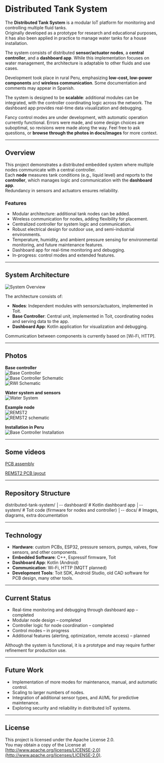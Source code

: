 # Distributed Tank System

The **Distributed Tank System** is a modular IoT platform for monitoring and controlling multiple fluid tanks.  
Originally developed as a prototype for research and educational purposes, it has also been applied in practice to manage water tanks for a house installation.  

The system consists of distributed **sensor/actuator nodes**, a **central controller**, and a **dashboard app**. While this implementation focuses on water management, the architecture is adaptable to other fluids and use cases.  

Development took place in rural Peru, emphasizing **low-cost, low-power components** and **wireless communication**. Some documentation and comments may appear in Spanish.  

The system is designed to be **scalable**: additional modules can be integrated, with the controller coordinating logic across the network. The dashboard app provides real-time data visualization and debugging.  

Fancy control modes are under development, with automatic operation currently functional.
Errors were made, and some design choices are suboptimal, so revisions were made along the way. Feel free to ask questions, or **browse through the photos in docs/images** for more context.

---

## Overview

This project demonstrates a distributed embedded system where multiple nodes communicate with a central controller.  
Each **node** measures tank conditions (e.g., liquid level) and reports to the **controller**, which manages logic and communication with the **dashboard app**.  
Redundancy in sensors and actuators ensures reliability.

### Features
- Modular architecture: additional tank nodes can be added.
- Wireless communication for nodes, adding flexibility for placement.
- Centralized controller for system logic and communication.  
- Robust electrical design for outdoor use, and semi-industrial environments.
- Temperature, humidity, and ambient pressure sensing for environmental monitoring, and future maintenance features.
- Dashboard app for real-time monitoring and debugging.  
- In-progress: control modes and extended features.  

---

## System Architecture

![System Overview](docs/images/functional-schema-revised.jpeg)

The architecture consists of:
- **Nodes**: Independent modules with sensors/actuators, implemented in Toit.  
- **Base Controller**: Central unit, implemented in Toit, coordinating nodes and serving data to the app.  
- **Dashboard App**: Kotlin application for visualization and debugging.  

Communication between components is currently based on [Wi-Fi, HTTP].

---

## Photos

**Base controller**  
![Base Controller](docs/images/base1_working.jpeg)  
![Base Controller Schematic](docs/images/base-schematic-revised.jpeg)  
![RWI Schematic](docs/images/rwi-schematic2.jpeg)  

**Water system and sensors**  
![Water System](docs/images/fluid-system-labeled.jpeg)  

**Example node**  
![REMST2](docs/images/remst2-working.jpeg)  
![REMST2 schematic](docs/images/remst2-schematic-revised.jpeg)  

**Installation in Peru**  
![Base Controller Installation](docs/images/installation1.jpeg) 

---

## Some videos

[PCB assembly](https://youtube.com/shorts/jMC6awK2nHs)

[REMST2 PCB layout](https://youtu.be/X4QR3ed8DRU)  

---

## Repository Structure

distributed-tank-system/
│-- dashboard/ # Kotlin dashboard app
│-- system/ # Toit code (firmware for nodes and controller)
│-- docs/ # Images, diagrams, extra documentation

---

## Technology

- **Hardware**: custom PCBs, ESP32, pressure sensors, pumps, valves, flow sensors, and other components.
- **Embedded Software**: C++, Espressif firmware, Toit  
- **Dashboard App**: Kotlin (Android)  
- **Communication**: Wi-Fi, HTTP (MQTT planned)
- **Development Tools**: Toit SDK, Android Studio, old CAD software for PCB design, many other tools.

---

## Current Status

- Real-time monitoring and debugging through dashboard app – completed  
- Modular node design – completed  
- Controller logic for node coordination – completed  
- Control modes – in progress  
- Additional features (alerting, optimization, remote access) – planned  

Although the system is functional, it is a prototype and may require further refinement for production use.

---

## Future Work

- Implementation of more modes for maintenance, manual, and automatic control.
- Scaling to larger numbers of nodes.  
- Integration of additional sensor types, and AI/ML for predictive maintenance.
- Exploring security and reliability in distributed IoT systems.  

---

## License

This project is licensed under the Apache License 2.0.  
You may obtain a copy of the License at [http://www.apache.org/licenses/LICENSE-2.0](http://www.apache.org/licenses/LICENSE-2.0).


